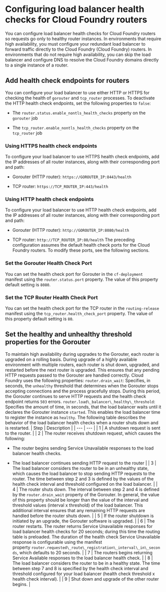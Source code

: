 # Configuring load balancer health checks for Cloud Foundry routers
You can configure load balancer health checks for Cloud Foundry routers so requests go only to healthy
router instances.
In environments that require high availability, you must configure your redundant load balancer to forward traffic
directly to the Cloud Foundry (Cloud Foundry) routers. In environments that do not require high availability, you can skip the load balancer and configure DNS to resolve the Cloud Foundry domains directly to a single instance of a router.

## Add health check endpoints for routers
You can configure your load balancer to use either HTTP or HTTPS for checking the health of `gorouter`
and `tcp_router` processes.
To deactivate the HTTP health check endpoints, set the following properties to `false`:

- The `router.status.enable_nontls_health_checks` property on the `gorouter` job

- The `tcp_router.enable_nontls_health_checks` property on the `tcp_router` job

### Using HTTPS health check endpoints
To configure your load balancer to use HTTPS health check endpoints, add the IP addresses of all router instances,
along with their corresponding port and path:

* Gorouter (HTTP router): `https://GOROUTER_IP:8443/health`

* TCP router: `https://TCP_ROUTER_IP:443/health`

### Using HTTP health check endpoints
To configure your load balancer to use HTTP health check endpoints, add the IP addresses of all router instances,
along with their corresponding port and path:

* Gorouter (HTTP router): `http://GOROUTER_IP:8080/health`

* TCP router: `http://TCP_ROUTER_IP:80/health`
The preceding configuration assumes the default health check ports for the Cloud Foundry routers. To modify these
ports, see the following sections.

### Set the Gorouter Health Check Port
You can set the health check port for Gorouter in the `cf-deployment` manifest using the `router.status.port` property. The
value of this property
default setting is `8080`.

### Set the TCP Router Health Check Port
You can set the health check port for the TCP router in the `routing-release` manifest using the `tcp_router.health_check_port` property. The
value of this
property default setting is `80`.

## Set the healthy and unhealthy threshold properties for the Gorouter
To maintain high availability during upgrades to the Gorouter, each router is upgraded on a rolling basis. During upgrade of a
highly available environment with multiple routers, each router is shut down, upgraded, and restarted before the next router is
upgraded. This ensures that any pending HTTP requests passed to the Gorouter are handled correctly.
Cloud Foundry uses the following properties:
`router.drain_wait`: Specifies, in seconds, the `unhealthy` threshold that determines when the Gorouter stops accepting connections and
the process gracefully stops. During this period, the Gorouter continues to serve HTTP requests and the health check endpoint returns `503` errors.
`router.load\_balancer\_healthy\_threshold`: Specifies the amount of time, in seconds, that the load balancer waits until it declares the
Gorouter instance `started`. This enables the load balancer time to register the instance as `healthy`.
The following table describes the behavior of the load balancer health checks when a router shuts down and is restarted.
| Step | Description |
| --- | --- |
| 1 | A shutdown request is sent to the router. |
| 2 | The router receives shutdown request, which causes the following:

* The router begins sending Service Unavailable responses to the load balancer health checks.

* The load balancer continues sending HTTP request to the router
|
| 3 | The load balancer considers the router to be in an unhealthy state, which causes the load balancer to stop sending HTTP requests to the router.
The time between step 2 and 3 is defined by the values of the health check interval and threshold configured on the load balancer.
|
| 4 | The router shuts down.
The interval between step 2 and 4 is defined by the `router.drain_wait` property of the Gorouter. In general, the value of this property should be longer than the value of the interval and threshold values (interval x threshold) of the load balancer. This additional interval ensures that any remaining HTTP requests are handled before the router shuts down. |
| 5 | If the router shutdown is initiated by an upgrade, the Gorouter software is upgraded. |
| 6 | The router restarts. The router returns Service Unavailable responses for load balancer health checks for 20 seconds; during this time the routing table is preloaded.
The duration of the health check Service Unavailable response is configurable using the manifest property `router.requested\_route\_registration\_interval\_in\_seconds`, which defaults to 20 seconds.
|
| 7 | The routers begins returning Service Available responses to the load balancer health check. |
| 8 | The load balancer considers the router to be in a healthy state.
The time between step 7 and 8 is specified by the health check interval and threshold configured for your load balancer (health check threshold x health check interval). |
| 9 | Shut down and upgrade of the other router begins. |